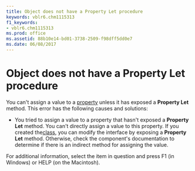 ```yaml
---
title: Object does not have a Property Let procedure
keywords: vblr6.chm1115313
f1_keywords:
- vblr6.chm1115313
ms.prod: office
ms.assetid: 88b10e14-bd01-3738-2509-f98dff5dd0e7
ms.date: 06/08/2017
---
```



# Object does not have a Property Let procedure

You can't assign a value to a [property](vbe-glossary.md) unless it has exposed a **Property Let** method. This error has the following causes and solutions:



- You tried to assign a value to a property that hasn't exposed a  **Property Let** method. You can't directly assign a value to this property. If you created the[class](vbe-glossary.md), you can modify the interface by exposing a  **Property Let** method. Otherwise, check the component's documentation to determine if there is an indirect method for assigning the value.
    

For additional information, select the item in question and press F1 (in Windows) or HELP (on the Macintosh).

